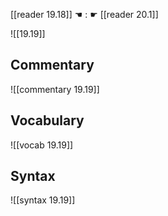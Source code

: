 [[reader 19.18]] ☚ : ☛ [[reader 20.1]]

![[19.19]]

## Commentary

![[commentary 19.19]]

## Vocabulary

![[vocab 19.19]]

## Syntax

![[syntax 19.19]]

